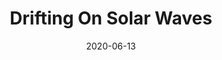 --- 
layout: sheets-layout
title: "Drifting On Solar Waves"
date: 2020-06-13
categories: original-works
permalink: ":categories/:year/:month/:day/:title"
pdf-link: Coming Soon
pdf-lyric: #
yt-link: https://www.youtube.com/watch?v=uOJZ1ge0NQ8
muse-link: https://musescore.com/user/28025112/scores/6203943
---